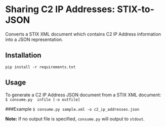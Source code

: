 Sharing C2 IP Addresses: STIX-to-JSON
=====================================

Converts a STIX XML document which contains C2 IP Address information into a
JSON representation.

## Installation
`pip install -r requirements.txt`

## Usage
To generate a C2 IP Address JSON document from a STIX XML document:  
``$ consume.py  infile [-o outfile]``

###Example
``$ consume.py sample.xml -o c2_ip_addresses.json``


**Note:** If no output file is specified, `consume.py` will output to `stdout`.
